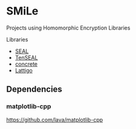 # SMiLe

Projects using Homomorphic Encryption Libraries

Libraries
- [SEAL](https://github.com/microsoft/SEAL)
- [TenSEAL](https://github.com/OpenMined/TenSEAL)
- [concrete](https://docs.zama.ai/concrete/lib/)
- [Lattigo](https://github.com/ldsec/lattigo)


## Dependencies

### matplotlib-cpp

https://github.com/lava/matplotlib-cpp
